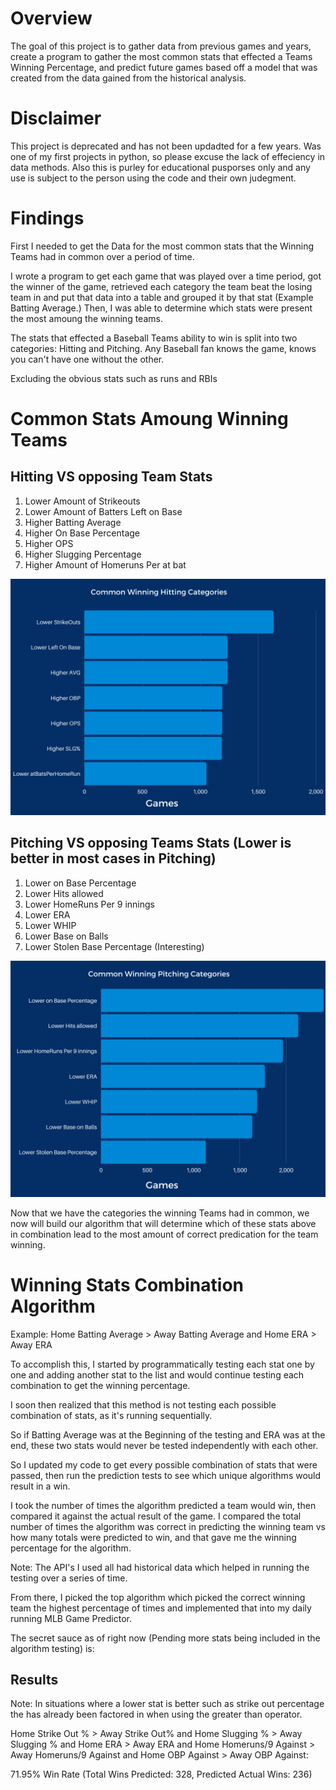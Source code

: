 # Overview
The goal of this project is to gather data from previous games and years, create a program to gather the most common stats that effected a Teams Winning Percentage, and predict future games based off a model that was created from the data gained from the historical analysis.

# Disclaimer
This project is deprecated and has not been updadted for a few years. Was one of my first projects in python, so please excuse the lack of effeciency in data methods.
Also this is purley for educational pusporses only and any use is subject to the person using the code and their own judegment. 

# Findings
First I needed to get the Data for the most common stats that the Winning Teams had in common over a period of time.

I wrote a program to get each game that was played over a time period, got the winner of the game, retrieved each category the team beat the losing team in and put that data into a table and grouped it by that stat (Example Batting Average.) Then, I was able to determine which stats were present the most amoung the winning teams.

The stats that effected a Baseball Teams ability to win is split into two categories: Hitting and Pitching. Any Baseball fan knows the game, knows you can't have one without the other.

Excluding the obvious stats such as runs and RBIs

# Common Stats Amoung Winning Teams

## Hitting VS opposing Team Stats

1. Lower Amount of Strikeouts  
2. Lower Amount of Batters Left on Base  
3. Higher Batting Average  
4. Higher On Base Percentage  
5. Higher OPS  
6. Higher Slugging Percentage  
7. Higher Amount of Homeruns Per at bat  

![alt text](https://github.com/brianschroeder/MLB-Game-Predictor/blob/main/Winning%20Common%20Hitting.png?raw=true)

## Pitching VS opposing Teams Stats (Lower is better in most cases in Pitching)  

1. Lower on Base Percentage  
2. Lower Hits allowed  
3. Lower HomeRuns Per 9 innings  
4. Lower ERA  
5. Lower WHIP  
6. Lower Base on Balls  
7. Lower Stolen Base Percentage (Interesting) 

![alt text](https://github.com/brianschroeder/MLB-Game-Predictor/blob/d70e33042524982b5d414ce78f3c195a9950d17c/Winning%20Common%20Pitching%20Categories.png?raw=true)

Now that we have the categories the winning Teams had in common, we now will build our algorithm that will determine which of these stats above in combination lead to the most amount of correct predication for the team winning.

# Winning Stats Combination Algorithm

Example: Home Batting Average > Away Batting Average and Home ERA > Away ERA

To accomplish this, I started by programmatically testing each stat one by one and adding another stat to the list and would continue testing each combination to get the winning percentage.

I soon then realized that this method is not testing each possible combination of stats, as it's running sequentially. 

So if Batting Average was at the Beginning of the testing and ERA was at the end, these two stats would never be tested independently with each other.

So I updated my code to get every possible combination of stats that were passed, then run the prediction tests to see which unique algorithms would result in a win.

I took the number of times the algorithm predicted a team would win, then compared it against the actual result of the game. I compared the total number of times the algorithm was correct in predicting the winning team vs how many totals were predicted to win, and that gave me the winning percentage for the algorithm.

Note: The API's I used all had historical data which helped in running the testing over a series of time.

From there, I picked the top algorithm which picked the correct winning team the highest percentage of times and implemented that into my daily running MLB Game Predictor.

The secret sauce as of right now (Pending more stats being included in the algorithm testing) is:

## Results

Note: In situations where a lower stat is better such as strike out percentage the has already been factored in when using the greater than operator.

Home Strike Out % > Away Strike Out% and Home Slugging % > Away Slugging % and Home ERA > Away ERA and Home Homeruns/9 Against > Away Homeruns/9 Against and Home OBP Against > Away OBP Against:

71.95% Win Rate (Total Wins Predicted: 328, Predicted Actual Wins: 236)
